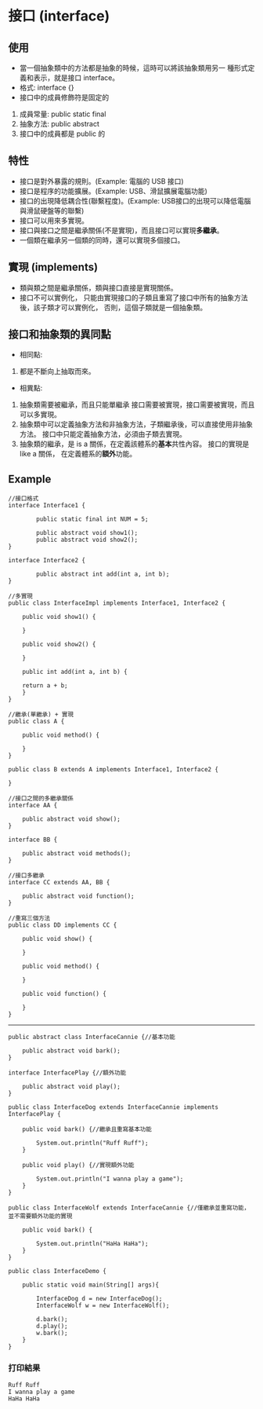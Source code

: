 # 接口 (interface)

## 使用
- 當一個抽象類中的方法都是抽象的時候，這時可以將該抽象類用另一   種形式定義和表示，就是接口 interface。
- 格式: interface {}
- 接口中的成員修飾符是固定的
1. 成員常量: public static final
2. 抽象方法: public abstract
3. 接口中的成員都是 public 的

## 特性
- 接口是對外暴露的規則。(Example: 電腦的 USB 接口)
- 接口是程序的功能擴展。(Example: USB、滑鼠擴展電腦功能)
- 接口的出現降低耦合性(聯繫程度)。(Example: USB接口的出現可以降低電腦與滑鼠硬盤等的聯繫)
- 接口可以用來多實現。
- 接口與接口之間是繼承關係(不是實現)，而且接口可以實現**多繼承**。
- 一個類在繼承另一個類的同時，還可以實現多個接口。

## 實現 (implements)
- 類與類之間是繼承關係，類與接口直接是實現關係。
- 接口不可以實例化，
  只能由實現接口的子類且重寫了接口中所有的抽象方法後，該子類才可以實例化，
  否則，這個子類就是一個抽象類。

## 接口和抽象類的異同點
- 相同點:
1. 都是不斷向上抽取而來。
-  相異點:
1. 抽象類需要被繼承，而且只能單繼承
   接口需要被實現，接口需要被實現，而且可以多實現。
2. 抽象類中可以定義抽象方法和非抽象方法，子類繼承後，可以直接使用非抽象方法。
   接口中只能定義抽象方法，必須由子類去實現。
3. 抽象類的繼承，是 is a 關係，在定義該體系的**基本**共性內容。
   接口的實現是 like a 關係， 在定義體系的**額外**功能。

## Example
```
//接口格式
interface Interface1 {
    
        public static final int NUM = 5;
        
        public abstract void show1();
        public abstract void show2();
}

interface Interface2 {

        public abstract int add(int a, int b);
}

//多實現
public class InterfaceImpl implements Interface1, Interface2 {
    
    public void show1() {
    
    }

    public void show2() {
    
    }
    
    public int add(int a, int b) {
    
    return a + b;
    }
}

//繼承(單繼承) + 實現
public class A {

    public void method() {
    
    }
}

public class B extends A implements Interface1, Interface2 {

}

//接口之間的多繼承關係
interface AA {

    public abstract void show();
}

interface BB {

    public abstract void methods();
}

//接口多繼承
interface CC extends AA, BB {
    
    public abstract void function();
}

//重寫三個方法
public class DD implements CC {

    public void show() {
    
    }
    
    public void method() {
    
    }
    
    public void function() {
    
    }
}
```
---
```
public abstract class InterfaceCannie {//基本功能
	
	public abstract void bark();
}

interface InterfacePlay {//額外功能
	
	public abstract void play();
}

public class InterfaceDog extends InterfaceCannie implements InterfacePlay {

	public void bark() {//繼承且重寫基本功能
		
		System.out.println("Ruff Ruff");
	}
	
	public void play() {//實現額外功能
		
		System.out.println("I wanna play a game");
	}
}

public class InterfaceWolf extends InterfaceCannie {//僅繼承並重寫功能，並不需要額外功能的實現
	
	public void bark() {
		
		System.out.println("HaHa HaHa");
	}
}

public class InterfaceDemo {
    
    public static void main(String[] args){
    
        InterfaceDog d = new InterfaceDog();
        InterfaceWolf w = new InterfaceWolf();
        
        d.bark();
        d.play();
        w.bark();
    }
}
```
### 打印結果
```
Ruff Ruff
I wanna play a game
HaHa HaHa
```
